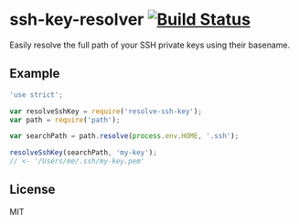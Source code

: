ssh-key-resolver [![Build Status](https://travis-ci.org/olivierkaisin/node-resolve-ssh-key.svg)](https://travis-ci.org/olivierkaisin/node-resolve-ssh-key)
================

Easily resolve the full path of your SSH private keys using their basename.


## Example

```javascript
'use strict';

var resolveSshKey = require('resolve-ssh-key');
var path = require('path');

var searchPath = path.resolve(process.env.HOME, '.ssh');

resolveSshKey(searchPath, 'my-key');
// <- '/Users/me/.ssh/my-key.pem'
```


## License 

MIT
